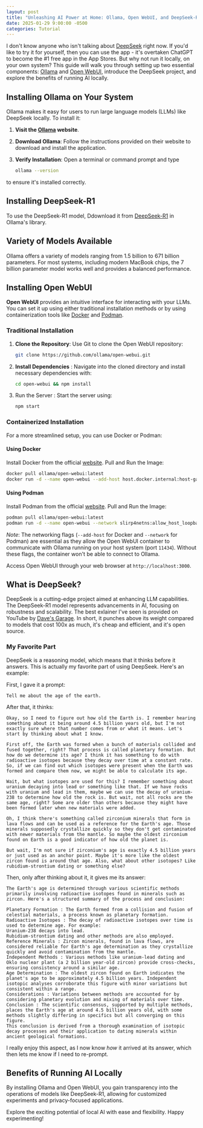 ```yaml
---
layout: post
title: "Unleashing AI Power at Home: Ollama, Open WebUI, and DeepSeek-R1"
date: 2025-01-29 9:00:00 -0500
categories: Tutorial
---
```


I don't know anyone who isn't talking about [DeepSeek](https://www.deepseek.com/) right now. If you'd like to try it for yourself, then you can use the app - it's overtaken ChatGPT to become the #1 free app in the App Stores. But why not run it locally, on your own system?
This guide will walk you through setting up two essential components: [Ollama](https://ollama.com/) and [Open WebUI](https://openwebui.com/), introduce the DeepSeek project, and explore the benefits of running AI locally.

## Installing Ollama on Your System

Ollama makes it easy for users to run large language models (LLMs) like DeepSeek locally. To install it:

1. **Visit the [Ollama](https://ollama.com/) website**.
2. **Download Ollama**: Follow the instructions provided on their website to download and install the application.
3. **Verify Installation**: Open a terminal or command prompt and type 

    ```bash
    ollama --version
    ```

to ensure it's installed correctly.

## Installing DeepSeek-R1

To use the DeepSeek-R1 model, Ddownload it from [DeepSeek-R1](https://ollama.com/library/deepseek-r1) in Ollama's library.

## Variety of Models Available

Ollama offers a variety of models ranging from 1.5 billion to 671 billion parameters. For most systems, including modern MacBook chips, the 7 billion parameter model works well and provides a balanced performance.

## Installing Open WebUI

**Open WebUI** provides an intuitive interface for interacting with your LLMs. You can set it up using either traditional installation methods or by using containerization tools like [Docker](https://www.docker.com/) and [Podman](https://podman-desktop.io/).

### Traditional Installation

1. **Clone the Repository**: Use Git to clone the Open WebUI repository:

    ```bash
    git clone https://github.com/ollama/open-webui.git
    ```

1. **Install Dependencies** : Navigate into the cloned directory and install necessary dependencies with:

    ```bash
    cd open-webui && npm install
    ```

1. Run the Server : Start the server using:

    ```bash
    npm start
    ```

### Containerized Installation

For a more streamlined setup, you can use Docker or Podman:

#### Using Docker

Install Docker from the official [website](https://www.docker.com/).
Pull and Run the Image:

 ```bash
 docker pull ollama/open-webui:latest
 docker run -d --name open-webui --add-host host.docker.internal:host-gateway -p 3000:3000 ollama/open-webui:latest
 ```

#### Using Podman

Install Podman from the official [website](https://podman-desktop.io/).
Pull and Run the Image:

 ```bash
 podman pull ollama/open-webui:latest
 podman run -d --name open-webui --network slirp4netns:allow_host_loopback=true -p 3000:3000 ollama/open-webui:latest
 ```

*Note*: The networking flags (`--add-host` for Docker and `--network` for Podman) are essential as they allow the Open WebUI container to communicate with Ollama running on your host system (port `11434`). Without these flags, the container won't be able to connect to Ollama.

Access Open WebUI through your web browser at `http://localhost:3000`.

## What is DeepSeek?

DeepSeek is a cutting-edge project aimed at enhancing LLM capabilities. The DeepSeek-R1 model represents advancements in AI, focusing on robustness and scalability. The best exlainer I've seen is provided on YouTube by [Dave's Garage](https://youtu.be/r3TpcHebtxM?si=LoREJDPKeyFtQGyy). In short, it punches above its weight compared to models that cost 100x as much, it's cheap and efficient, and it's open source.

### My Favorite Part

DeepSeek is a reasoning model, which means that it thinks before it answers. This is actually my favorite part of using DeepSeek. Here's an example:

First, I gave it a prompt:

```text
Tell me about the age of the earth.
```

After that, it thinks:

```text
Okay, so I need to figure out how old the Earth is. I remember hearing something about it being around 4.5 billion years old, but I'm not exactly sure where that number comes from or what it means. Let's start by thinking about what I know.

First off, the Earth was formed when a bunch of materials collided and fused together, right? That process is called planetary formation. But how do we determine its age? I think it has something to do with radioactive isotopes because they decay over time at a constant rate. So, if we can find out which isotopes were present when the Earth was formed and compare them now, we might be able to calculate its age.

Wait, but what isotopes are used for this? I remember something about uranium decaying into lead or something like that. If we have rocks with uranium and lead in them, maybe we can use the decay of uranium-238 to determine how old the rock is. But wait, not all rocks are the same age, right? Some are older than others because they might have been formed later when new materials were added.

Oh, I think there's something called zirconium minerals that form in lava flows and can be used as a reference for the Earth's age. Those minerals supposedly crystallize quickly so they don't get contaminated with newer materials from the mantle. So maybe the oldest zirconium found on Earth is a good indicator of how old the planet is.

But wait, I'm not sure if zirconium's age is exactly 4.5 billion years or just used as an anchor point. Maybe it's more like the oldest zircon found is around that age. Also, what about other isotopes? Like rubidium-strontium dating or something else?
```

Then, only after thinking about it, it gives me its answer:

```text
The Earth's age is determined through various scientific methods primarily involving radioactive isotopes found in minerals such as zircon. Here's a structured summary of the process and conclusion:

Planetary Formation : The Earth formed from a collision and fusion of celestial materials, a process known as planetary formation.
Radioactive Isotopes : The decay of radioactive isotopes over time is used to determine age. For example:
Uranium-238 decays into lead.
Rubidium-strontium dating and other methods are also employed.
Reference Minerals : Zircon minerals, found in lava flows, are considered reliable for Earth's age determination as they crystallize quickly and avoid contamination from the mantle.
Independent Methods : Various methods like uranium-lead dating and Oklo nuclear plant (a 2 billion year-old zircon) provide cross-checks, ensuring consistency around a similar age.
Age Determination : The oldest zircon found on Earth indicates the planet's age to be approximately 4.5 billion years. Independent isotopic analyses corroborate this figure with minor variations but consistent within a range.
Considerations : Variations between methods are accounted for by considering planetary evolution and mixing of materials over time.
Conclusion : The scientific consensus, supported by multiple methods, places the Earth's age at around 4.5 billion years old, with some methods slightly differing in specifics but all converging on this figure.
This conclusion is derived from a thorough examination of isotopic decay processes and their application to dating minerals within ancient geological formations.
```

I really enjoy this aspect, as I now know *how* it arrived at its answer, which then lets me know if I need to re-prompt.

## Benefits of Running AI Locally

By installing Ollama and Open WebUI, you gain transparency into the operations of models like DeepSeek-R1, allowing for customized experiments and privacy-focused applications.

Explore the exciting potential of local AI with ease and flexibility. Happy experimenting!
